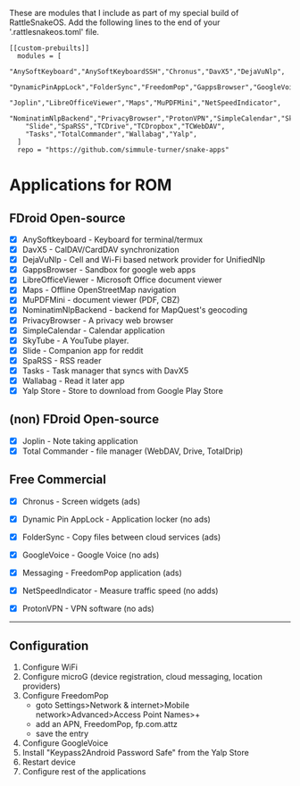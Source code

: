 These are modules that I include as part of my special build of RattleSnakeOS.
Add the following lines to the end of your '.rattlesnakeos.toml' file.

    [[custom-prebuilts]]
      modules = [
        "AnySoftKeyboard","AnySoftKeyboardSSH","Chronus","DavX5","DejaVuNlp",
        "DynamicPinAppLock","FolderSync","FreedomPop","GappsBrowser","GoogleVoice",
        "Joplin","LibreOfficeViewer","Maps","MuPDFMini","NetSpeedIndicator",
        "NominatimNlpBackend","PrivacyBrowser","ProtonVPN","SimpleCalendar","SkyTube",
        "Slide","SpaRSS","TCDrive","TCDropbox","TCWebDAV",
        "Tasks","TotalCommander","Wallabag","Yalp",
      ]
      repo = "https://github.com/simmule-turner/snake-apps"


# Applications for ROM

## FDroid Open-source
- [x] AnySoftkeyboard - Keyboard for terminal/termux
- [x] DavX5 - CalDAV/CardDAV synchronization
- [x] DejaVuNlp - Cell and Wi-Fi based network provider for UnifiedNlp
- [x] GappsBrowser - Sandbox for google web apps
- [x] LibreOfficeViewer - Microsoft Office document viewer
- [x] Maps - Offline OpenStreetMap navigation
- [x] MuPDFMini - document viewer (PDF, CBZ)
- [x] NominatimNlpBackend - backend for MapQuest's geocoding
- [x] PrivacyBrowser - A privacy web browser
- [x] SimpleCalendar - Calendar application
- [x] SkyTube - A YouTube player.
- [x] Slide - Companion app for reddit
- [x] SpaRSS - RSS reader
- [x] Tasks - Task manager that syncs with DavX5
- [x] Wallabag - Read it later app
- [x] Yalp Store - Store to download from Google Play Store

## (non) FDroid Open-source
- [x] Joplin - Note taking application
- [x] Total Commander - file manager (WebDAV, Drive, TotalDrip)

## Free Commercial
- [x] Chronus - Screen widgets (ads)
- [x] Dynamic Pin AppLock - Application locker (no ads)
- [x] FolderSync - Copy files between cloud services (ads)
- [x] GoogleVoice - Google Voice (no ads)
- [x] Messaging - FreedomPop application (ads)
- [x] NetSpeedIndicator - Measure traffic speed (no adds)
- [x] ProtonVPN - VPN software (no ads)


***
## Configuration

1. Configure WiFi 
1. Configure microG (device registration, cloud messaging, location providers)
1. Configure FreedomPop
     - goto Settings>Network & internet>Mobile network>Advanced>Access Point Names>+
     - add an APN, FreedomPop, fp.com.attz
     - save the entry
1. Configure GoogleVoice
1. Install "Keypass2Android Password Safe" from the Yalp Store
1. Restart device
1. Configure rest of the applications

